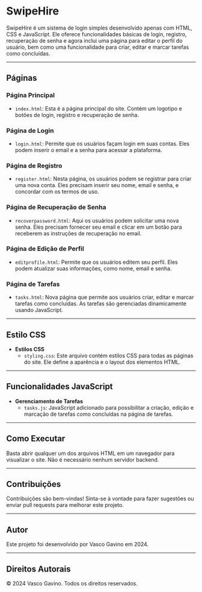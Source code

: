# SwipeHire

SwipeHire é um sistema de login simples desenvolvido apenas com HTML, CSS e JavaScript. Ele oferece funcionalidades básicas de login, registro, recuperação de senha e agora inclui uma página para editar o perfil do usuário, bem como uma funcionalidade para criar, editar e marcar tarefas como concluídas.

---

## Páginas

### Página Principal
- `index.html`: Esta é a página principal do site. Contém um logotipo e botões de login, registro e recuperação de senha.

### Página de Login
- `login.html`: Permite que os usuários façam login em suas contas. Eles podem inserir o email e a senha para acessar a plataforma.

### Página de Registro
- `register.html`: Nesta página, os usuários podem se registrar para criar uma nova conta. Eles precisam inserir seu nome, email e senha, e concordar com os termos de uso.

### Página de Recuperação de Senha
- `recoverpassword.html`: Aqui os usuários podem solicitar uma nova senha. Eles precisam fornecer seu email e clicar em um botão para receberem as instruções de recuperação no email.

### Página de Edição de Perfil
- `editprofile.html`: Permite que os usuários editem seu perfil. Eles podem atualizar suas informações, como nome, email e senha.

### Página de Tarefas
- `tasks.html`: Nova página que permite aos usuários criar, editar e marcar tarefas como concluídas. As tarefas são gerenciadas dinamicamente usando JavaScript.

---

## Estilo CSS

- **Estilos CSS**
  - `styling.css`: Este arquivo contém estilos CSS para todas as páginas do site. Ele define a aparência e o layout dos elementos HTML.

---

## Funcionalidades JavaScript

- **Gerenciamento de Tarefas**
  - `tasks.js`: JavaScript adicionado para possibilitar a criação, edição e marcação de tarefas como concluídas na página de tarefas.

---

## Como Executar

Basta abrir qualquer um dos arquivos HTML em um navegador para visualizar o site. Não é necessário nenhum servidor backend.

---

## Contribuições

Contribuições são bem-vindas! Sinta-se à vontade para fazer sugestões ou enviar pull requests para melhorar este projeto.

---

## Autor

Este projeto foi desenvolvido por Vasco Gavino em 2024.

---

## Direitos Autorais

© 2024 Vasco Gavino. Todos os direitos reservados.
